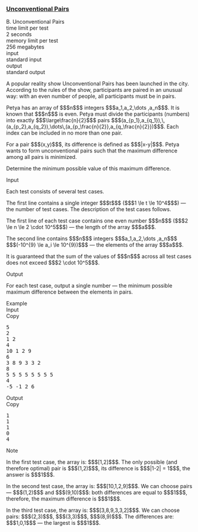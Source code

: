 <h3><a href="https://codeforces.com/contest/2149/problem/B" target="_blank" rel="noopener noreferrer">Unconventional Pairs</a></h3>

<div class="header"><div class="title">B. Unconventional Pairs</div><div class="time-limit"><div class="property-title">time limit per test</div>2 seconds</div><div class="memory-limit"><div class="property-title">memory limit per test</div>256 megabytes</div><div class="input-file input-standard"><div class="property-title">input</div>standard input</div><div class="output-file output-standard"><div class="property-title">output</div>standard output</div></div><div><p>A popular reality show <span class="tex-font-style-it">Unconventional Pairs</span> has been launched in the city. According to the rules of the show, participants are paired in an unusual way: with an even number of people, all participants must be in pairs.</p><p>Petya has an array of $$$n$$$ integers $$$a_1,a_2,\dots ,a_n$$$. It is known that $$$n$$$ is even. Petya must divide the participants (numbers) into exactly $$$\large\frac{n}{2}$$$ pairs $$$(a_{p_1},a_{q_1}),\,(a_{p_2},a_{q_2}),\dots\,(a_{p_\frac{n}{2}},a_{q_\frac{n}{2}})$$$. Each index can be included in no more than one pair.</p><p>For a pair $$$(x,y)$$$, its <span class="tex-font-style-it">difference</span> is defined as $$$|x-y|$$$. Petya wants to form <span class="tex-font-style-it">unconventional pairs</span> such that the <span class="tex-font-style-bf">maximum</span> difference among all pairs is minimized.</p><p>Determine the minimum possible value of this maximum difference.</p></div><div class="input-specification"><div class="section-title">Input</div><p>Each test consists of several test cases.</p><p>The first line contains a single integer $$$t$$$ ($$$1 \le t \le 10^4$$$) — the number of test cases. The description of the test cases follows.</p><p>The first line of each test case contains one even number $$$n$$$ ($$$2 \le n \le 2 \cdot 10^5$$$) — the length of the array $$$a$$$.</p><p>The second line contains $$$n$$$ integers $$$a_1,a_2,\dots ,a_n$$$ $$$(-10^{9} \le a_i \le 10^{9})$$$ — the elements of the array $$$a$$$.</p><p>It is guaranteed that the sum of the values of $$$n$$$ across all test cases does not exceed $$$2 \cdot 10^5$$$.</p></div><div class="output-specification"><div class="section-title">Output</div><p>For each test case, output a single number — the minimum possible maximum difference between the elements in pairs.</p></div><div class="sample-tests"><div class="section-title">Example</div><div class="sample-test"><div class="input"><div class="title">Input<div title="Copy" data-clipboard-target="#id009540996260357575" id="id007772190489477171" class="input-output-copier">Copy</div></div><pre id="id009540996260357575"><div class="test-example-line test-example-line-even test-example-line-0">5</div><div class="test-example-line test-example-line-odd test-example-line-1">2</div><div class="test-example-line test-example-line-odd test-example-line-1">1 2</div><div class="test-example-line test-example-line-even test-example-line-2">4</div><div class="test-example-line test-example-line-even test-example-line-2">10 1 2 9</div><div class="test-example-line test-example-line-odd test-example-line-3">6</div><div class="test-example-line test-example-line-odd test-example-line-3">3 8 9 3 3 2</div><div class="test-example-line test-example-line-even test-example-line-4">8</div><div class="test-example-line test-example-line-even test-example-line-4">5 5 5 5 5 5 5 5</div><div class="test-example-line test-example-line-odd test-example-line-5">4</div><div class="test-example-line test-example-line-odd test-example-line-5">-5 -1 2 6</div></pre></div><div class="output"><div class="title">Output<div title="Copy" data-clipboard-target="#id00901037791923021" id="id00707798073737502" class="input-output-copier">Copy</div></div><pre id="id00901037791923021">1
1
1
0
4
</pre></div></div></div><div class="note"><div class="section-title">Note</div><p>In the first test case, the array is: $$$[1,2]$$$. The only possible (and therefore optimal) pair is $$$(1,2)$$$, its difference is $$$|1-2| = 1$$$, the answer is $$$1$$$.</p><p>In the second test case, the array is: $$$[10,1,2,9]$$$. We can choose pairs — $$$(1,2)$$$ and $$$(9,10)$$$: both differences are equal to $$$1$$$, therefore, the maximum difference is $$$1$$$.</p><p>In the third test case, the array is: $$$[3,8,9,3,3,2]$$$. We can choose pairs: $$$(2,3)$$$, $$$(3,3)$$$, $$$(8,9)$$$. The differences are: $$$1,0,1$$$ — the largest is $$$1$$$.</p></div>